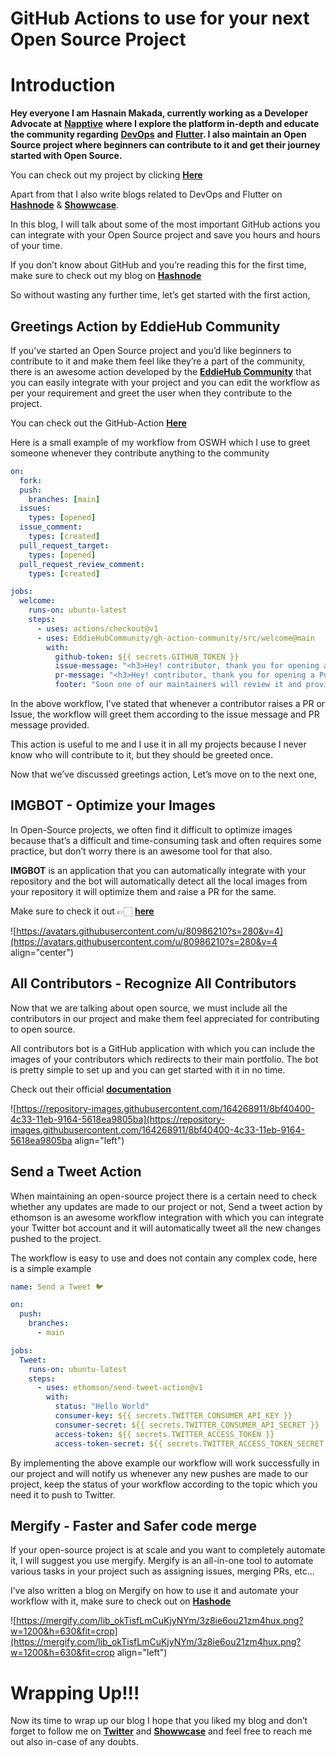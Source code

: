 # GitHub Actions to use for your next Open Source Project

# **Introduction**

**Hey everyone I am Hasnain Makada, currently working as a Developer Advocate at** [**Napptive**](https://napptive.com/) **where I explore the platform in-depth and educate the community regarding** [**DevOps**](https://aws.amazon.com/devops/what-is-devops/) **and** [**Flutter**](https://flutter.dev/)**. I also maintain an Open Source project where beginners can contribute to it and get their journey started with Open Source.**

You can check out my project by clicking [**Here**](https://github.com/hasnainmakada-99/Open-Source-With-Hasnain)

Apart from that I also write blogs related to DevOps and Flutter on [**Hashnode**](https://hasnainm.hashnode.dev/) & [**Showwcase**](https://hasnainmakada-99.showwcase.com/shows).

In this blog, I will talk about some of the most important GitHub actions you can integrate with your Open Source project and save you hours and hours of your time.

If you don’t know about GitHub and you’re reading this for the first time, make sure to check out my blog on [**Hashnode**](https://hasnainm.hashnode.dev/github-actions)

So without wasting any further time, let’s get started with the first action,

## **Greetings Action by EddieHub Community**

If you’ve started an Open Source project and you’d like beginners to contribute to it and make them feel like they’re a part of the community, there is an awesome action developed by the [**EddieHub Community**](https://github.com/EddieHubCommunity) that you can easily integrate with your project and you can edit the workflow as per your requirement and greet the user when they contribute to the project.

You can check out the GitHub-Action [**Here**](https://github.com/EddieHubCommunity/gh-action-community)

Here is a small example of my workflow from OSWH which I use to greet someone whenever they contribute anything to the community

```yaml
on:
  fork:
  push:
    branches: [main]
  issues:
    types: [opened]
  issue_comment:
    types: [created]
  pull_request_target:
    types: [opened]
  pull_request_review_comment:
    types: [created]

jobs:
  welcome:
    runs-on: ubuntu-latest
    steps:
      - uses: actions/checkout@v1
      - uses: EddieHubCommunity/gh-action-community/src/welcome@main
        with:
          github-token: ${{ secrets.GITHUB_TOKEN }}
          issue-message: "<h3>Hey! contributor, thank you for opening an Issue 🎉.</h3>"
          pr-message: "<h3>Hey! contributor, thank you for opening a Pull Request 🎉.</h3>"
          footer: "Soon one of our maintainers will review it and provide you with feedback/suggestions. If you think it's something urgent, feel free to reach out <a href='https://twitter.com/Hasnain_Makada'>Hasnain Makada</a> on <b>Twitter</b>. Star ⭐ this repo to show us support.</b><br><br><b>Happy, Open Source!</b>"
```

In the above workflow, I’ve stated that whenever a contributor raises a PR or Issue, the workflow will greet them according to the issue message and PR message provided.

This action is useful to me and I use it in all my projects because I never know who will contribute to it, but they should be greeted once.

Now that we’ve discussed greetings action, Let’s move on to the next one,

## **IMGBOT - Optimize your Images**

In Open-Source projects, we often find it difficult to optimize images because that’s a difficult and time-consuming task and often requires some practice, but don’t worry there is an awesome tool for that also.

**IMGBOT** is an application that you can automatically integrate with your repository and the bot will automatically detect all the local images from your repository it will optimize them and raise a PR for the same.

Make sure to check it out 👉🏻 [**here**](https://imgbot.net/)

![https://avatars.githubusercontent.com/u/80986210?s=280&v=4](https://avatars.githubusercontent.com/u/80986210?s=280&v=4 align="center")

## **All Contributors - Recognize All Contributors**

Now that we are talking about open source, we must include all the contributors in our project and make them feel appreciated for contributing to open source.

All contributors bot is a GitHub application with which you can include the images of your contributors which redirects to their main portfolio. The bot is pretty simple to set up and you can get started with it in no time.

Check out their official [**documentation**](https://allcontributors.org/)

![https://repository-images.githubusercontent.com/164268911/8bf40400-4c33-11eb-9164-5618ea9805ba](https://repository-images.githubusercontent.com/164268911/8bf40400-4c33-11eb-9164-5618ea9805ba align="left")

## **Send a Tweet Action**

When maintaining an open-source project there is a certain need to check whether any updates are made to our project or not, Send a tweet action by ethomson is an awesome workflow integration with which you can integrate your Twitter bot account and it will automatically tweet all the new changes pushed to the project.

The workflow is easy to use and does not contain any complex code, here is a simple example

```yaml
name: Send a Tweet 🐦

on:
  push:
    branches:
      - main

jobs:
  Tweet:
    runs-on: ubuntu-latest
    steps:
      - uses: ethomson/send-tweet-action@v1
        with:
          status: "Hello World"
          consumer-key: ${{ secrets.TWITTER_CONSUMER_API_KEY }}
          consumer-secret: ${{ secrets.TWITTER_CONSUMER_API_SECRET }}
          access-token: ${{ secrets.TWITTER_ACCESS_TOKEN }}
          access-token-secret: ${{ secrets.TWITTER_ACCESS_TOKEN_SECRET }}
```

By implementing the above example our workflow will work successfully in our project and will notify us whenever any new pushes are made to our project, keep the status of your workflow according to the topic which you need it to push to Twitter.

## **Mergify - Faster and Safer code merge**

If your open-source project is at scale and you want to completely automate it, I will suggest you use mergify. Mergify is an all-in-one tool to automate various tasks in your project such as assigning issues, merging PRs, etc…

I’ve also written a blog on Mergify on how to use it and automate your workflow with it, make sure to check out on [**Hashode**](https://hasnainm.hashnode.dev/the-new-way-to-automate-your-github-repositories)

![https://mergify.com/lib_okTisfLmCuKjyNYm/3z8ie6ou21zm4hux.png?w=1200&h=630&fit=crop](https://mergify.com/lib_okTisfLmCuKjyNYm/3z8ie6ou21zm4hux.png?w=1200&h=630&fit=crop align="left")

# **Wrapping Up!!!**

Now its time to wrap up our blog I hope that you liked my blog and don’t forget to follow me on [**Twitter**](http://twitter.com/Hasnain_Makada) and [**Showwcase**](https://hasnainmakada-99.showwcase.com/) and feel free to reach me out also in-case of any doubts.